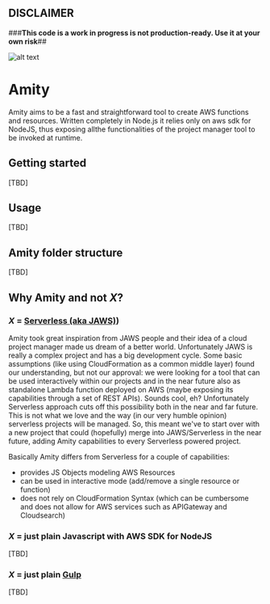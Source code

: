 ## DISCLAIMER
###**This code is a work in progress is not production-ready. Use it at your own risk**##

![alt text](http://i.imgur.com/wNT3xT2.jpg "Amity")



# Amity
Amity aims to be a fast and straightforward tool to create AWS functions and resources. Written completely in Node.js it relies only on aws sdk for NodeJS, thus exposing allthe functionalities of the project manager tool to be invoked at runtime.

## Getting started
[TBD]

## Usage
[TBD]

## Amity folder structure
[TBD]

## Why Amity and not *X*?

### *X* = [Serverless (aka JAWS)](https://github.com/serverless/serverless))
Amity took great inspiration from JAWS people and their idea of a cloud project manager made us dream of a better world. Unfortunately JAWS is really a complex project and has a big development cycle. Some basic assumptions (like using CloudFormation as a common middle layer) found our understanding, but not our approval: we were looking for a tool that can be used interactively within our projects and in the near future also as standalone Lambda function deployed on AWS (maybe exposing its capabilities through a set of REST APIs).
Sounds cool, eh? Unfortunately Serverless approach cuts off this possibility both in the near and far future. This is not what we love and the way (in our very humble opinion) serverless projects will be managed.
So, this meant we've to start over with a new project that could (hopefully) merge into JAWS/Serverless in the near future, adding Amity capabilities to every Serverless powered project.

Basically Amity differs from Serverless for a couple of capabilities:
* provides JS Objects modeling AWS Resources
* can be used in interactive mode (add/remove a single resource or function)
* does not rely on CloudFormation Syntax (which can be cumbersome and does not allow for AWS services such as APIGateway and Cloudsearch)

### *X* = just plain Javascript with AWS SDK for NodeJS
[TBD]

### *X* = just plain [Gulp](http://www.gulp.io)
[TBD]
